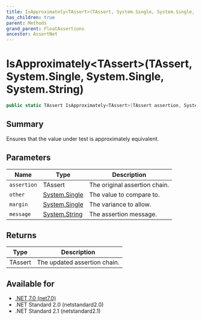 ```yaml
---
title: IsApproximately<TAssert>(TAssert, System.Single, System.Single, System.String)
has_children: true
parent: Methods
grand_parent: FloatAssertions
ancestor: AssertNet
---
```

# IsApproximately&lt;TAssert&gt;(TAssert, System.Single, System.Single, System.String)

```csharp
public static TAssert IsApproximately<TAssert>(TAssert assertion, System.Single other, System.Single margin, System.String message);
```

## Summary
Ensures that the value under test is approximately equivalent.

## Parameters
|Name|Type|Description|
|-|-|-|
|`assertion`|TAssert|The original assertion chain.|
|`other`|[System.Single](https://learn.microsoft.com/en-us/dotnet/api/system.single)|The value to compare to.|
|`margin`|[System.Single](https://learn.microsoft.com/en-us/dotnet/api/system.single)|The variance to allow.|
|`message`|[System.String](https://learn.microsoft.com/en-us/dotnet/api/system.string)|The assertion message.|

## Returns
|Type|Description|
|-|-|
|TAssert|The updated assertion chain.|

## Available for
- [.NET 7.0 (net7.0)](https://versionsof.net/core/7.0/)
- .NET Standard 2.0 (netstandard2.0)
- .NET Standard 2.1 (netstandard2.1)
